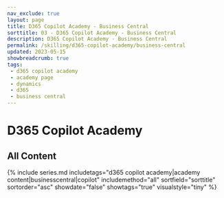 ```yaml
---
nav_exclude: true
layout: page
title: D365 Copilot Academy - Business Central
sorttitle: 03 - D365 Copilot Academy - Business Central
description: D365 Copilot Academy - Business Central
permalink: /skilling/d365-copilot-academy/business-central
updated: 2023-05-15
showbreadcrumb: true
tags: 
 - d365 copilot academy
 - academy page
 - dynamics
 - d365
 - business central
---
```


# D365 Copilot Academy

## All Content

{% include series.md 
    includetags="d365 copilot academy|academy content|businesscentral|copilot" 
    includemethod="all" 
    sortfield="sorttitle" sortorder="asc" showdate="false" showtags="true" 
    visualstyle="tiny"
%}
